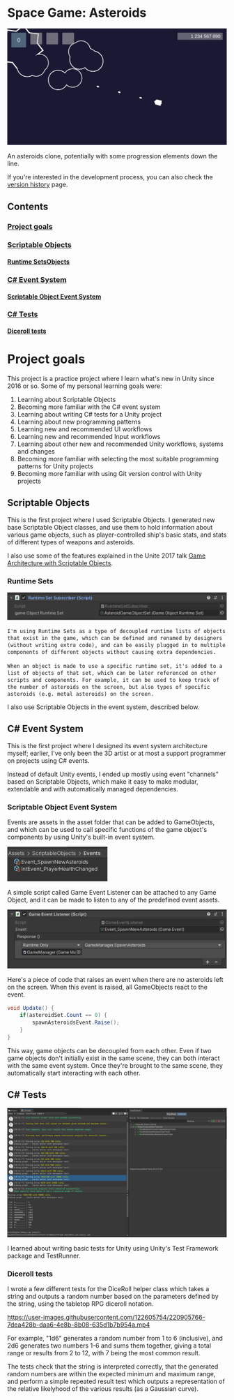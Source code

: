 # Space Game: Asteroids
 
 ![Asteroids game screenshot](./GitDocs/asteroids_game.png)

 
 An asteroids clone, potentially with some progression elements down the line. 

 If you're interested in the development process, you can also check the [version history](version_history.md) page.

 ## Contents

 ### [Project goals](#project-goals)
 ### [Scriptable Objects](#scriptable-objects)
 #### [Runtime SetsObjects](#runtime-sets)
 ### [C# Event System](#c-event-system)
 #### [Scriptable Object Event System](#scriptable-object-event-system)
 ### [C# Tests](#c-tests)
 #### [Diceroll tests](#diceroll-tests)


  # Project goals

 This project is a practice project where I learn what's new in Unity since 2016 or so. Some of my personal learning goals were: 

 1. Learning about Scriptable Objects
 1. Becoming more familiar with the C# event system
 1. Learning about writing C# tests for a Unity project
 1. Learning about new programming patterns 
 1. Learning new and recommended UI workflows 
 1. Learning new and recommended Input workflows
 1. Learning about other new and recommended Unity workflows, systems and changes
 1. Becoming more familiar with selecting the most suitable programming patterns for Unity projects
 1. Becoming more familiar with using Git version control with Unity projects


## Scriptable Objects

This is the first project where I used Scriptable Objects. I generated new base Scriptable Object classes, and use them to hold information about various game objects, such as player-controlled ship's basic stats, and stats of different types of weapons and asteroids.

I also use some of the features explained in the Unite 2017 talk [Game Architecture with Scriptable Objects](https://www.youtube.com/watch?v=raQ3iHhE_Kk).

### Runtime Sets

![Runtime Set Subscriber script](./GitDocs/runtime_set_subscriber.png)

	I'm using Runtime Sets as a type of decoupled runtime lists of objects that exist in the game, which can be defined and renamed by designers (without writing extra code), and can be easily plugged in to multiple components of different objects without causing extra dependencies. 
	
	When an object is made to use a specific runtime set, it's added to a list of objects of that set, which can be later referenced on other scripts and components. For example, it can be used to keep track of the number of asteroids on the screen, but also types of specific asteroids (e.g. metal asteroids) on the screen. 

I also use Scriptable Objects in the event system, described below. 

## C# Event System

This is the first project where I designed its event system architecture myself; earlier, I've only been the 3D artist or at most a support programmer on projects using C# events. 

Instead of default Unity events, I ended up mostly using event "channels" based on Scriptable Objects, which make it easy to make modular, extendable and with automatically managed dependencies. 

### Scriptable Object Event System

Events are assets in the asset folder that can be added to GameObjects, and which can be used to call specific functions of the game object's components by using Unity's built-in event system.

![ScriptableObject events as assets](./GitDocs/events.png)

A simple script called Game Event Listener can be attached to any Game Object, and it can be made to listen to any of the predefined event assets.

![Game Event listener component](./GitDocs/game_event_listener.png)

Here's a piece of code that raises an event when there are no asteroids left on the screen. When this event is raised, all GameObjects react to the event. 

```csharp
void Update() {
	if(asteroidSet.Count == 0) {
		spawnAsteroidsEvent.Raise();
	}
}
```

This way, game objects can be decoupled from each other. Even if two game objects don't initially exist in the same scene, they can both interact with the same event system. Once they're brought to the same scene, they automatically start interacting with each other. 

## C# Tests

![Image of diceroll tests](./GitDocs/unity_tests_thumbnail.png)

I learned about writing basic tests for Unity using Unity's Test Framework package and TestRunner. 

### Diceroll tests

I wrote a few different tests for the DiceRoll helper class which takes a string and outputs a random number based on the parameters defined by the string, using the tabletop RPG diceroll notation. 

https://user-images.githubusercontent.com/122605754/220905766-7dea428b-daa6-4e8b-8b08-635d1b7b954a.mp4

For example, "1d6" generates a random number from 1 to 6 (inclusive), and 2d6 generates two numbers 1-6 and sums them together, giving a total range or results from 2 to 12, with 7 being the most common result.

The tests check that the string is interpreted correctly, that the generated random numbers are within the expected minimum and maximum range, and perform a simple repeated result test which outputs a representation of the relative likelyhood of the various results (as a Gaussian curve).
